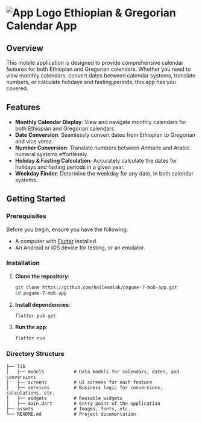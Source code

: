 # ![App Logo](images/bahirelogo.png) Ethiopian & Gregorian Calendar App

<!-- Add the logo image link here -->

## Overview

This mobile application is designed to provide comprehensive calendar features for both Ethiopian and Gregorian calendars. Whether you need to view monthly calendars, convert dates between calendar systems, translate numbers, or calculate holidays and fasting periods, this app has you covered.

## Features

- **Monthly Calendar Display**: View and navigate monthly calendars for both Ethiopian and Gregorian calendars.
- **Date Conversion**: Seamlessly convert dates from Ethiopian to Gregorian and vice versa.
- **Number Conversion**: Translate numbers between Amharic and Arabic numeral systems effortlessly.
- **Holiday & Fasting Calculation**: Accurately calculate the dates for holidays and fasting periods in a given year.
- **Weekday Finder**: Determine the weekday for any date, in both calendar systems.

## Getting Started

### Prerequisites

Before you begin, ensure you have the following:

- A computer with [Flutter](https://flutter.dev/docs/get-started/install) installed.
- An Android or iOS device for testing, or an emulator.

### Installation

1. **Clone the repository**:
    ```bash
    git clone https://github.com/haileamlak/pagume-7-mob-app.git
    cd pagume-7-mob-app
    ```

2. **Install dependencies**:
    ```bash
    flutter pub get
    ```

3. **Run the app**:
    ```bash
    flutter run
    ```

### Directory Structure

```plaintext
├── lib
│   ├── models           # Data models for calendars, dates, and conversions
│   ├── screens          # UI screens for each feature
│   ├── services         # Business logic for conversions, calculations, etc.
│   ├── widgets          # Reusable widgets
│   ├── main.dart        # Entry point of the application
├── assets               # Images, fonts, etc.
└── README.md            # Project documentation
```
